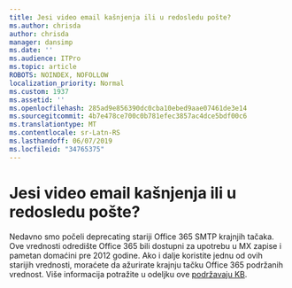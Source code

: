 ```yaml
---
title: Jesi video email kašnjenja ili u redosledu pošte?
ms.author: chrisda
author: chrisda
manager: dansimp
ms.date: ''
ms.audience: ITPro
ms.topic: article
ROBOTS: NOINDEX, NOFOLLOW
localization_priority: Normal
ms.custom: 1937
ms.assetid: ''
ms.openlocfilehash: 285ad9e856390dc0cba10ebed9aae07461de3e14
ms.sourcegitcommit: 4b7e478ce700c0b781efec3857ac4dce5bdf00c6
ms.translationtype: MT
ms.contentlocale: sr-Latn-RS
ms.lasthandoff: 06/07/2019
ms.locfileid: "34765375"
---
```

# <a name="are-you-seeing-email-delays-or-queued-mail"></a>Jesi video email kašnjenja ili u redosledu pošte?

Nedavno smo počeli deprecating stariji Office 365 SMTP krajnjih tačaka. Ove vrednosti odredište Office 365 bili dostupni za upotrebu u MX zapise i pametan domaćini pre 2012 godine. Ako i dalje koristite jednu od ovih starijih vrednosti, moraćete da ažurirate krajnju tačku Office 365 podržanih vrednost. Više informacija potražite u odeljku ove [podržavaju KB](https://support.microsoft.com/help/4057301/attr35-response-code-when-mail-is-sent-to-eop-exo).
